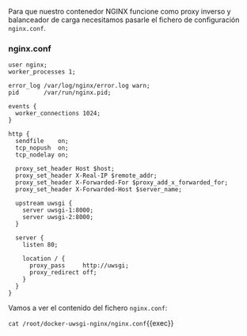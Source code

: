 Para que nuestro contenedor NGINX funcione como proxy inverso y balanceador de carga necesitamos pasarle el fichero de 
configuración `nginx.conf`.

### nginx.conf
```
user nginx;
worker_processes 1;

error_log /var/log/nginx/error.log warn;
pid       /var/run/nginx.pid;

events {
  worker_connections 1024;
}

http {
  sendfile    on;
  tcp_nopush  on;
  tcp_nodelay on;

  proxy_set_header Host $host;
  proxy_set_header X-Real-IP $remote_addr;
  proxy_set_header X-Forwarded-For $proxy_add_x_forwarded_for;
  proxy_set_header X-Forwarded-Host $server_name;

  upstream uwsgi {
    server uwsgi-1:8000;
    server uwsgi-2:8000;
  }

  server {
    listen 80;

    location / {
      proxy_pass     http://uwsgi;
      proxy_redirect off;
    }
  }
}
```

Vamos a ver el contenido del fichero `nginx.conf`:

`cat /root/docker-uwsgi-nginx/nginx.conf`{{exec}}